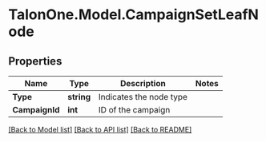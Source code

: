 
# TalonOne.Model.CampaignSetLeafNode

## Properties

Name | Type | Description | Notes
------------ | ------------- | ------------- | -------------
**Type** | **string** | Indicates the node type | 
**CampaignId** | **int** | ID of the campaign | 

[[Back to Model list]](../README.md#documentation-for-models)
[[Back to API list]](../README.md#documentation-for-api-endpoints)
[[Back to README]](../README.md)


